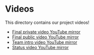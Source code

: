 # Videos
This directory contains our project videos!

- [Final private video YouTube mirror](https://youtu.be/I7YC69x6jZo)
- [Final public video YouTube mirror](https://youtu.be/7T9NbKQruco)
- [Team intro video YouTube mirror](https://youtu.be/4TnWG7qM8_Q)
- [Status video YouTube mirror](https://www.youtube.com/watch?v=dzBhHUdDcA4)

